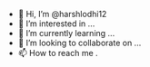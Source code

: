 - 👋 Hi, I’m @harshlodhi12
- 👀 I’m interested in ...
- 🌱 I’m currently learning ...
- 💞 I’m looking to collaborate on ...
- 📫 How to reach me .

<!---
harshlodhi12/harshlodhi12 is a ✨ special ✨ repository because its `README.md` (this file) appears on your GitHub profile.
You can click the Preview link to take a look at your changes.
--->
